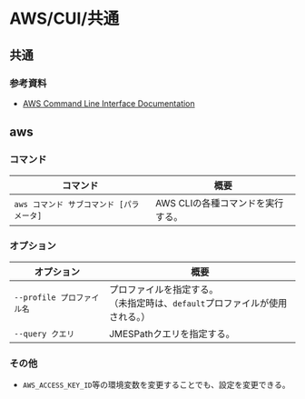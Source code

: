 # AWS/CUI/共通

## 共通

### 参考資料

- [AWS Command Line Interface Documentation](https://docs.aws.amazon.com/cli/index.html)

## aws

### コマンド

| コマンド                             | 概要                              |
| ------------------------------------ | --------------------------------- |
| `aws コマンド サブコマンド [パラメータ]` | AWS CLIの各種コマンドを実行する。 |

### オプション

| オプション                 | 概要                                                         |
| -------------------------- | ------------------------------------------------------------ |
| `--profile プロファイル名` | プロファイルを指定する。<br />（未指定時は、`default`プロファイルが使用される。） |
| `--query クエリ`           | JMESPathクエリを指定する。                                   |

### その他

- `AWS_ACCESS_KEY_ID`等の環境変数を変更することでも、設定を変更できる。
